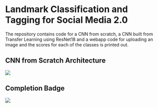 # Landmark Classification and Tagging for Social Media 2.0
The repository contains code for a CNN from scratch, a CNN built from Transfer Learning using ResNet18 and a webapp code for uploading an image and the scores for each of the classes is printed out.

## CNN from Scratch Architecture

<img src="https://github.com/PranavDarshan/Landmark_Classification-Udacity/blob/main/assets/CNN_from_scratch_arch.png"/>

## Completion Badge

<img src="https://github.com/PranavDarshan/Landmark_Classification-Udacity/blob/main/assets/landmark.png"/>
